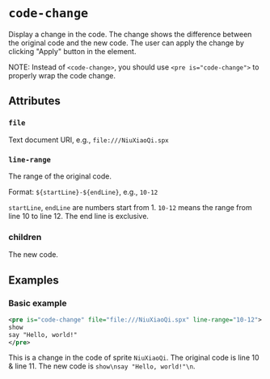 # `code-change`

Display a change in the code. The change shows the difference between the original code and the new code. The user can apply the change by clicking "Apply" button in the element.

NOTE: Instead of `<code-change>`, you should use `<pre is="code-change">` to properly wrap the code change.

## Attributes

### `file`

Text document URI, e.g., `file:///NiuXiaoQi.spx`

### `line-range`

The range of the original code.

Format: `${startLine}-${endLine}`, e.g., `10-12`

`startLine`, `endLine` are numbers start from 1. `10-12` means the range from line 10 to line 12. The end line is exclusive.

### children

The new code.

## Examples

### Basic example

```xml
<pre is="code-change" file="file:///NiuXiaoQi.spx" line-range="10-12">
show
say "Hello, world!"
</pre>
```

This is a change in the code of sprite `NiuXiaoQi`. The original code is line 10 & line 11. The new code is `show\nsay "Hello, world!"\n`.
